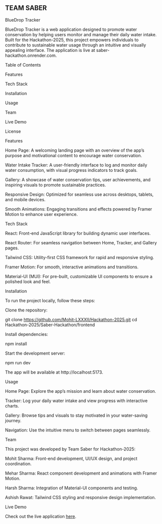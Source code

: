 ## TEAM SABER

BlueDrop Tracker

BlueDrop Tracker is a web application designed to promote water conservation by helping users monitor and manage their daily water intake. Built for the Hackathon-2025, this project empowers individuals to contribute to sustainable water usage through an intuitive and visually appealing interface. The application is live at saber-hackathon.onrender.com.

Table of Contents





Features



Tech Stack



Installation



Usage



Team



Live Demo



License

Features





Home Page: A welcoming landing page with an overview of the app’s purpose and motivational content to encourage water conservation.



Water Intake Tracker: A user-friendly interface to log and monitor daily water consumption, with visual progress indicators to track goals.



Gallery: A showcase of water conservation tips, user achievements, and inspiring visuals to promote sustainable practices.



Responsive Design: Optimized for seamless use across desktops, tablets, and mobile devices.



Smooth Animations: Engaging transitions and effects powered by Framer Motion to enhance user experience.

Tech Stack





React: Front-end JavaScript library for building dynamic user interfaces.



React Router: For seamless navigation between Home, Tracker, and Gallery pages.



Tailwind CSS: Utility-first CSS framework for rapid and responsive styling.



Framer Motion: For smooth, interactive animations and transitions.



Material-UI (MUI): For pre-built, customizable UI components to ensure a polished look and feel.

Installation

To run the project locally, follow these steps:





Clone the repository:

git clone https://github.com/Mohit-LXXXII/Hackathon-2025.git
cd Hackathon-2025/Saber-Hackathon/frontend



Install dependencies:

npm install



Start the development server:

npm run dev

The app will be available at http://localhost:5173.

Usage





Home Page: Explore the app’s mission and learn about water conservation.



Tracker: Log your daily water intake and view progress with interactive charts.



Gallery: Browse tips and visuals to stay motivated in your water-saving journey.



Navigation: Use the intuitive menu to switch between pages seamlessly.

Team

This project was developed by Team Saber for Hackathon-2025:





Mohit Sharma: Front-end development, UI/UX design, and project coordination.



Mehar Sharma: React component development and animations with Framer Motion.



Harsh Sharma: Integration of Material-UI components and testing.



Ashish Rawat:  Tailwind CSS styling and responsive design implementation.

Live Demo

Check out the live application [here](https://saber-hackathon.onrender.com/).

